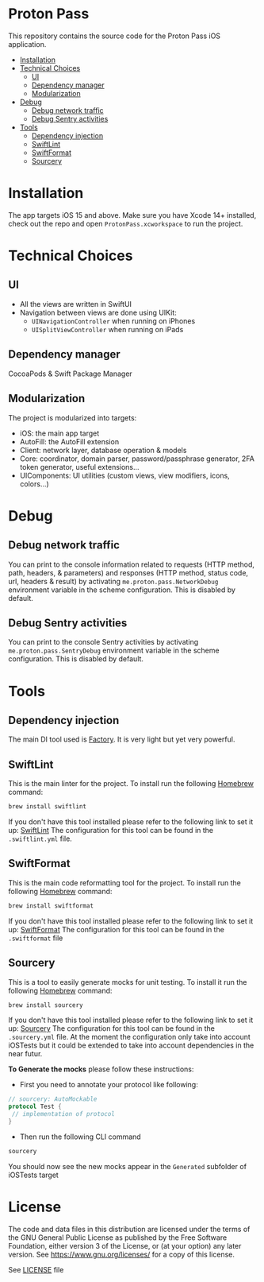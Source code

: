 # Proton Pass
This repository contains the source code for the Proton Pass iOS application. 

* [Installation](#installation)
* [Technical Choices](#technical-choices)
    * [UI](#ui)
    * [Dependency manager](#dependency-manager)
    * [Modularization](#modularization)
* [Debug](#debug)
    * [Debug network traffic](#debug-network-traffic)
    * [Debug Sentry activities](#debug-sentry-activities)
* [Tools](#tools)
	* [Dependency injection](#dependency-injection) 
	* [SwiftLint](#swiftlint)
	* [SwiftFormat](#swiftformat)
    * [Sourcery](#sourcery)   

# Installation

The app targets iOS 15 and above. Make sure you have Xcode 14+ installed, check out the repo and open `ProtonPass.xcworkspace` to run the project.

# Technical Choices

## UI

- All the views are written in SwiftUI
- Navigation between views are done using UIKit:
  - `UINavigationController` when running on iPhones
  - `UISplitViewController` when running on iPads

## Dependency manager
CocoaPods & Swift Package Manager

## Modularization
The project is modularized into targets:

- iOS: the main app target
- AutoFill: the AutoFill extension
- Client: network layer, database operation & models
- Core: coordinator, domain parser, password/passphrase generator, 2FA token generator, useful extensions...
- UIComponents: UI utilities (custom views, view modifiers, icons, colors...)

# Debug

## Debug network traffic
You can print to the console information related to requests (HTTP method, path, headers, & parameters) and responses (HTTP method, status code, url, headers & result) by activating `me.proton.pass.NetworkDebug` environment variable in the scheme configuration. This is disabled by default.

## Debug Sentry activities
You can print to the console Sentry activities by activating `me.proton.pass.SentryDebug` environment variable in the scheme configuration. This is disabled by default.

# Tools

## Dependency injection

The main DI tool used is [Factory](https://github.com/hmlongco/Factory). It is very light but yet very powerful.

## SwiftLint

This is the main linter for the project.
To install run the following [Homebrew](https://brew.sh/) command:

```bash
brew install swiftlint
```

If you don't have this tool installed please refer to the following link to set it up: [SwiftLint](https://github.com/realm/SwiftLint)
The configuration for this tool can be found in the `.swiftlint.yml` file.


## SwiftFormat

This is the main code reformatting tool for the project.
To install run the following [Homebrew](https://brew.sh/) command:

```bash
brew install swiftformat
```

If you don't have this tool installed please refer to the following link to set it up: [SwiftFormat](https://github.com/nicklockwood/SwiftFormat)
The configuration for this tool can be found in the `.swiftformat` file

## Sourcery

This is a tool to easily generate mocks for unit testing. 
To install it run the following [Homebrew](https://brew.sh/) command:

```bash
brew install sourcery
```

If you don't have this tool installed please refer to the following link to set it up: [Sourcery](https://github.com/krzysztofzablocki/Sourcery)
The configuration for this tool can be found in the `.sourcery.yml` file.
At the moment the configuration only take into account iOSTests but it could be extended to take into account dependencies in the near futur.

**To Generate the mocks** please follow these instructions:
- First you need to annotate your protocol like following:
```swift
// sourcery: AutoMockable
protocol Test {
 // implementation of protocol
}
``` 

- Then run the following CLI command 

```bash
sourcery
```

You should now see the new mocks appear in the `Generated` subfolder of iOSTests target

# License
The code and data files in this distribution are licensed under the terms of the GNU General Public License as published by the Free Software Foundation, either version 3 of the License, or (at your option) any later version. See <https://www.gnu.org/licenses/> for a copy of this license.

See [LICENSE](LICENSE) file
